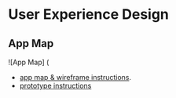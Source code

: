 # User Experience Design

## App Map
![App Map] (
- [app map & wireframe instructions](instructions-0a-app-map-wireframes.md).
- [prototype instructions](instructions-0b-prototyping.md)

